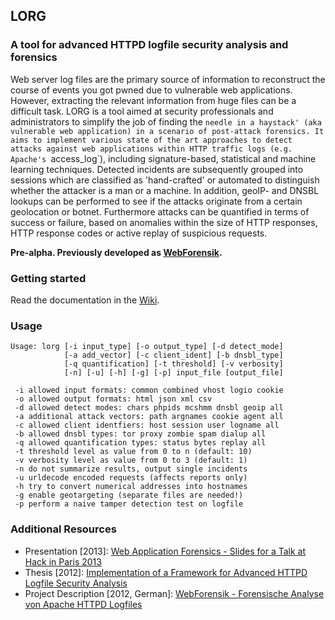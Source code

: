 ## LORG
### A tool for advanced HTTPD logfile security analysis and forensics

Web server log files are the primary source of information to reconstruct the course of events you got pwned due to vulnerable web applications. However, extracting the relevant information from huge files can be a difficult task. LORG is a tool aimed at security professionals and administrators to simplify the job of finding the `needle in a haystack' (aka vulnerable web application) in a scenario of post-attack forensics. It aims to implement various state of the art approaches to detect attacks against web applications within HTTP traffic logs (e.g. Apache's `access_log`), including signature-based, statistical and machine learning techniques. Detected incidents are subsequently grouped into sessions which are classified as 'hand-crafted' or automated to distinguish whether the attacker is a man or a machine. In addition, geoIP- and DNSBL lookups can be performed to see if the attacks originate from a certain geolocation or botnet. Furthermore attacks can be quantified in terms of success or failure, based on anomalies within the size of HTTP responses, HTTP response codes or active replay of suspicious requests.

**Pre-alpha. Previously developed as [WebForensik](http://sourceforge.net/projects/webforensik/).**

### Getting started

Read the documentation in the [Wiki](https://github.com/jensvoid/lorg/wiki/).

### Usage
```
Usage: lorg [-i input_type] [-o output_type] [-d detect_mode]
            [-a add_vector] [-c client_ident] [-b dnsbl_type]
            [-q quantification] [-t threshold] [-v verbosity]
            [-n] [-u] [-h] [-g] [-p] input_file [output_file]

 -i allowed input formats: common combined vhost logio cookie
 -o allowed output formats: html json xml csv
 -d allowed detect modes: chars phpids mcshmm dnsbl geoip all
 -a additional attack vectors: path argnames cookie agent all
 -c allowed client identfiers: host session user logname all
 -b allowed dnsbl types: tor proxy zombie spam dialup all
 -q allowed quantification types: status bytes replay all
 -t threshold level as value from 0 to n (default: 10)
 -v verbosity level as value from 0 to 3 (default: 1)
 -n do not summarize results, output single incidents
 -u urldecode encoded requests (affects reports only)
 -h try to convert numerical addresses into hostnames
 -g enable geotargeting (separate files are needed!)
 -p perform a naive tamper detection test on logfile

```

### Additional Resources

* Presentation [2013]: [Web Application Forensics - Slides for a Talk at Hack in Paris 2013](https://github.com/jensvoid/lorg/tree/master/papers/2013-hip-conference-slides.pdf)
* Thesis [2012]: [Implementation of a Framework for Advanced HTTPD Logfile Security Analysis](https://github.com/jensvoid/lorg/tree/master/papers/2012-web-application-forensics.pdf)
* Project Description [2012, German]: [WebForensik - Forensische Analyse von Apache HTTPD Logfiles](https://github.com/jensvoid/lorg/tree/master/papers/2012-webforensik-german.pdf)
